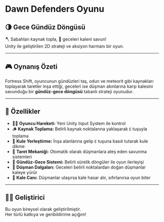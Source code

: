 # Dawn Defenders Oyunu

## 🌗 Gece Gündüz Döngüsü

🪓 Sabahları kaynak topla, 🌙 geceleri kaleni savun!  
Unity ile geliştirilen 2D strateji ve aksiyon harmanı bir oyun.

---

## 🎮 Oynanış Özeti

Fortress Shift, oyuncunun gündüzleri taş, odun ve meteorit gibi kaynakları toplayarak taretler inşa ettiği, geceleri ise düşman akınlarına karşı kalesini savunduğu bir **gündüz-gece döngüsü** tabanlı strateji oyunudur.

---

## 🧱 Özellikler

- 🧍‍♂️ **Oyuncu Hareketi:** Yeni Unity Input System ile kontrol
- 🪵 **Kaynak Toplama:** Belirli kaynak noktalarına yaklaşarak `E` tuşuyla toplama
- 🏰 **Kule Yerleştirme:** İnşa alanlarına gelip `E` tuşuna basılı tutarak kule dikme
- 🔫 **Taret Mekaniği:** Otomatik olarak düşmanlara ateş eden savunma sistemleri
- 🌅 **Gündüz-Gece Sistemi:** Belirli sürelik döngüler ile oyun ilerleyişi
- 👾 **Düşman Dalgaları:** Geceleri belirli noktalardan doğan düşmanlar kaleye yürür
- 🎯 **Kale Canı:** Düşmanlar ulaşırsa kale hasar alır, sıfırlanırsa oyun biter

---
## 🧑‍💻 Geliştirici

Bu oyun bireysel olarak geliştirilmiştir.  
Her türlü katkıya ve geribildirime açığım!
